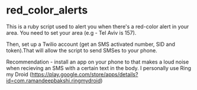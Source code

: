 red_color_alerts
================

This is a ruby script used to alert you when there's a red-color alert in your area.
You need to set your area (e.g - Tel Aviv is 157).

Then, set up a Twilio account (get an SMS activated number, SID and token).That will allow the script to send SMSes to your phone.

Recommendation - install an app on your phone to that makes a loud noise when recieving an SMS with a certain text in the body. I personally use Ring my Droid (https://play.google.com/store/apps/details?id=com.ramandeepbakshi.ringmydroid)
